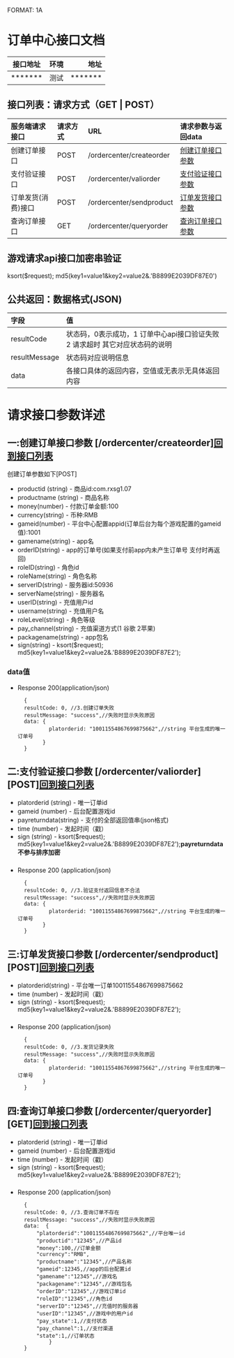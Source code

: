 FORMAT: 1A
# 订单中心接口文档
接口地址|环境|地址
--|:--:|--:
*******|测试|*******

## 接口列表：请求方式（GET | POST）
服务端请求接口|请求方式|URL|请求参数与返回data
:--|:--|:--|:--
<span id="lcreateorder">创建订单接口</span>      |POST|/ordercenter/createorder|[创建订单接口参数](#createorder)
<span id="lvaliorder">支付验证接口</span>      |POST|/ordercenter/valiorder  |[支付验证接口参数](#valiorder)
<span id="lsendproduct">订单发货(消费)接口</span>|POST|/ordercenter/sendproduct |[订单发货接口参数](#sendproduct)
<span id="lqueryorder">查询订单接口</span>       |GET |/ordercenter/queryorder |[查询订单接口参数](#queryorder)

## 游戏请求api接口加密串验证
ksort($request); md5(key1=value1&key2=value2&.'B8899E2039DF87E0')

## 公共返回：数据格式(JSON)
字段|值
:--|:--
resultCode|状态码，0表示成功，1 订单中心api接口验证失败 2 请求超时   其它对应状态码的说明
resultMessage|状态码对应说明信息
data|各接口具体的返回内容，空值或无表示无具体返回内容


# 请求接口参数详述

## 一:<span id="createorder">创建订单接口参数</span> [/ordercenter/createorder][回到接口列表](#lcreateorder)

创建订单参数如下[POST]

+ productid (string) - 商品id:com.rxsg1.07
+ productname (string) - 商品名称 
+ money(number) - 付款订单金额:100
+ currency(string) - 币种:RMB  
+ gameid(number) - 平台中心配置appid(订单后台为每个游戏配置的gameid值):1001
+ gamename(string) - app名
+ orderID(string) - app的订单号(如果支付前app内未产生订单号 支付时再返回)
+ roleID(string) - 角色id
+ roleName(string) - 角色名称
+ serverID(string) - 服务器id:50936
+ serverName(string) - 服务器名
+ userID(string) - 充值用户id
+ username(string) - 充值用户名
+ roleLevel(string) - 角色等级
+ pay_channel(string) - 充值渠道方式(1 谷歌 2苹果)
+ packagename(string) - app包名
+ sign(string) - ksort($request); md5(key1=value1&key2=value2&.'B8899E2039DF87E2');

### data值

+ Response 200(application/json)

        {
        resultCode: 0, //3.创建订单失败
        resultMessage: "success",//失败时显示失败原因
        data: {
                platorderid: "10011554867699875662",//string 平台生成的唯一订单号
              }
        }

## 二:<span id="valiorder">支付验证接口参数</span> [/ordercenter/valiorder][POST][回到接口列表](#lvaliorder)

+ platorderid (string) - 唯一订单id
+ gameid (number) - 后台配置游戏id
+ payreturndata(string) - 支付的全部返回值串(json格式)
+ time (number) - 发起时间（戳）
+ sign (string) - ksort($request); md5(key1=value1&key2=value2&.'B8899E2039DF87E2');**payreturndata不参与排序加密**

### 

+ Response 200 (application/json)

        {
        resultCode: 0, //3.验证支付返回信息不合法 
        resultMessage: "success",//失败时显示失败原因
        data: {
                platorderid: "10011554867699875662",//string 平台生成的唯一订单号
              }
        }

## 三:<span id="sendproduct">订单发货接口参数</span> [/ordercenter/sendproduct][POST][回到接口列表](#lsendproduct)

+ platorderid(string) - 平台唯一订单10011554867699875662
+ time (number) - 发起时间（戳）
+ sign (string) - ksort($request); md5(key1=value1&key2=value2&.'B8899E2039DF87E2');


### 

+ Response 200 (application/json)

        {
        resultCode: 0, //3.发货记录失败 
        resultMessage: "success",//失败时显示失败原因
        data: {
                platorderid: "10011554867699875662",//string 平台生成的唯一订单号
              }
        }

## 四:<span id="queryorder">查询订单接口参数</span> [/ordercenter/queryorder][GET][回到接口列表](#lqueryorder)

+ platorderid (string) - 唯一订单id
+ gameid (number) - 后台配置游戏id
+ time (number) - 发起时间（戳）
+ sign (string) - ksort($request); md5(key1=value1&key2=value2&.'B8899E2039DF87E2');

### 

+ Response 200 (application/json)

        {
        resultCode: 0, //3.查询订单不存在
        resultMessage: "success",//失败时显示失败原因
        data:  {
            "platorderid":"10011554867699875662",//平台唯一id
            "productid":"12345",//产品id
            "money":100,//订单金额
            "currency":"RMB",
            "productname":"12345",//产品名称
            "gameid":12345,//app的后台配置id
            "gamename":"12345",//游戏名
            "packagename":"12345",//游戏包名
            "orderID":"12345",//游戏订单id
            "roleID":"12345",//角色id
            "serverID":"12345",//充值时的服务器
            "userID":"12345",//游戏中的用户id
            "pay_state":1,//支付状态
            "pay_channel":1,//支付渠道
            "state":1,//订单状态
                }
        }
       

